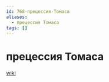 ```yaml
---
id: 768-прецессия-Томаса
aliases:
  - прецессия Томаса
tags: []
---
```


# прецессия Томаса
[wiki](https://ru.wikipedia.org/wiki/%D0%9F%D1%80%D0%B5%D1%86%D0%B5%D1%81%D1%81%D0%B8%D1%8F_%D0%A2%D0%BE%D0%BC%D0%B0%D1%81%D0%B0)
